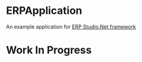 # ERPApplication
An example application for [ERP Studio.Net framework](https://github.com/mauro-rogledi/ERPStudio)


# Work In Progress
